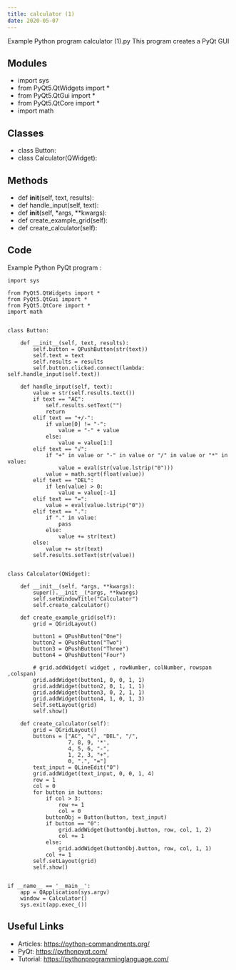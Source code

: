 ```yaml
---
title: calculator (1)
date: 2020-05-07
---
```

Example Python program calculator (1).py
This program creates a PyQt GUI

## Modules

* import sys
* from PyQt5.QtWidgets import *
* from PyQt5.QtGui import *
* from PyQt5.QtCore import *
* import math

## Classes

* class Button:
* class Calculator(QWidget):

## Methods

* def __init__(self, text, results):
* def handle_input(self, text):
* def __init__(self, *args, **kwargs):
* def create_example_grid(self):
* def create_calculator(self):

## Code

Example Python PyQt program :

    import sys
    
    from PyQt5.QtWidgets import *
    from PyQt5.QtGui import *
    from PyQt5.QtCore import *
    import math
    
    
    class Button:
    
        def __init__(self, text, results):
            self.button = QPushButton(str(text))
            self.text = text
            self.results = results
            self.button.clicked.connect(lambda: self.handle_input(self.text))
    
        def handle_input(self, text):
            value = str(self.results.text())
            if text == "AC":
                self.results.setText("")
                return
            elif text == "+/-":
                if value[0] != "-":
                    value = "-" + value
                else:
                    value = value[1:]
            elif text == "√":
                if "+" in value or "-" in value or "/" in value or "*" in value:
                    value = eval(str(value.lstrip("0")))
                value = math.sqrt(float(value))
            elif text == "DEL":
                if len(value) > 0:
                    value = value[:-1]
            elif text == "=":
                value = eval(value.lstrip("0"))
            elif text == ".":
                if "." in value:
                    pass
                else:
                    value += str(text)
            else:
                value += str(text)
            self.results.setText(str(value))
    
    
    class Calculator(QWidget):
    
        def __init__(self, *args, **kwargs):
            super().__init__(*args, **kwargs)
            self.setWindowTitle("Calculator")
            self.create_calculator()
    
        def create_example_grid(self):
            grid = QGridLayout()
    
            button1 = QPushButton("One")
            button2 = QPushButton("Two")
            button3 = QPushButton("Three")
            button4 = QPushButton("Four")
    
            # grid.addWidget( widget , rowNumber, colNumber, rowspan ,colspan)
            grid.addWidget(button1, 0, 0, 1, 1)
            grid.addWidget(button2, 0, 1, 1, 1)
            grid.addWidget(button3, 0, 2, 1, 1)
            grid.addWidget(button4, 1, 0, 1, 3)
            self.setLayout(grid)
            self.show()
    
        def create_calculator(self):
            grid = QGridLayout()
            buttons = ["AC", "√", "DEL", "/",
                       7, 8, 9, '*',
                       4, 5, 6, "-",
                       1, 2, 3, "+",
                       0, ".", "="]
            text_input = QLineEdit("0")
            grid.addWidget(text_input, 0, 0, 1, 4)
            row = 1
            col = 0
            for button in buttons:
                if col > 3:
                    row += 1
                    col = 0
                buttonObj = Button(button, text_input)
                if button == "0":
                    grid.addWidget(buttonObj.button, row, col, 1, 2)
                    col += 1
                else:
                    grid.addWidget(buttonObj.button, row, col, 1, 1)
                col += 1
            self.setLayout(grid)
            self.show()
    
    
    if __name__ == '__main__':
        app = QApplication(sys.argv)
        window = Calculator()
        sys.exit(app.exec_())
    

## Useful Links

- Articles: https://python-commandments.org/
- PyQt: https://pythonpyqt.com/
- Tutorial: https://pythonprogramminglanguage.com/
